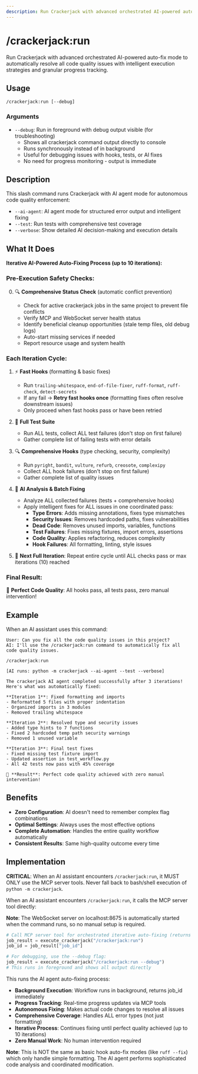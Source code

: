 ```yaml
---
description: Run Crackerjack with advanced orchestrated AI-powered auto-fix mode to automatically resolve all code quality issues with intelligent execution strategies and granular progress tracking.
---
```


# /crackerjack:run

Run Crackerjack with advanced orchestrated AI-powered auto-fix mode to automatically resolve all code quality issues with intelligent execution strategies and granular progress tracking.

## Usage

```
/crackerjack:run [--debug]
```

### Arguments

- `--debug`: Run in foreground with debug output visible (for troubleshooting)
  - Shows all crackerjack command output directly to console
  - Runs synchronously instead of in background
  - Useful for debugging issues with hooks, tests, or AI fixes
  - No need for progress monitoring - output is immediate

## Description

This slash command runs Crackerjack with AI agent mode for autonomous code quality enforcement:

- `--ai-agent`: AI agent mode for structured error output and intelligent fixing
- `--test`: Run tests with comprehensive test coverage
- `--verbose`: Show detailed AI decision-making and execution details

## What It Does

**Iterative AI-Powered Auto-Fixing Process (up to 10 iterations):**

### Pre-Execution Safety Checks:

0. 🔍 **Comprehensive Status Check** (automatic conflict prevention)

   - Check for active crackerjack jobs in the same project to prevent file conflicts
   - Verify MCP and WebSocket server health status
   - Identify beneficial cleanup opportunities (stale temp files, old debug logs)
   - Auto-start missing services if needed
   - Report resource usage and system health

### Each Iteration Cycle:

1. ⚡ **Fast Hooks** (formatting & basic fixes)

   - Run `trailing-whitespace`, `end-of-file-fixer`, `ruff-format`, `ruff-check`, `detect-secrets`
   - If any fail → **Retry fast hooks once** (formatting fixes often resolve downstream issues)
   - Only proceed when fast hooks pass or have been retried

1. 🧪 **Full Test Suite**

   - Run ALL tests, collect ALL test failures (don't stop on first failure)
   - Gather complete list of failing tests with error details

1. 🔍 **Comprehensive Hooks** (type checking, security, complexity)

   - Run `pyright`, `bandit`, `vulture`, `refurb`, `creosote`, `complexipy`
   - Collect ALL hook failures (don't stop on first failure)
   - Gather complete list of quality issues

1. 🤖 **AI Analysis & Batch Fixing**

   - Analyze ALL collected failures (tests + comprehensive hooks)
   - Apply intelligent fixes for ALL issues in one coordinated pass:
     - **Type Errors**: Adds missing annotations, fixes type mismatches
     - **Security Issues**: Removes hardcoded paths, fixes vulnerabilities
     - **Dead Code**: Removes unused imports, variables, functions
     - **Test Failures**: Fixes missing fixtures, import errors, assertions
     - **Code Quality**: Applies refactoring, reduces complexity
     - **Hook Failures**: All formatting, linting, style issues

1. 🔄 **Next Full Iteration**: Repeat entire cycle until ALL checks pass or max iterations (10) reached

### Final Result:

🎉 **Perfect Code Quality**: All hooks pass, all tests pass, zero manual intervention!

## Example

When an AI assistant uses this command:

```
User: Can you fix all the code quality issues in this project?
AI: I'll use the /crackerjack:run command to automatically fix all code quality issues.

/crackerjack:run

[AI runs: python -m crackerjack --ai-agent --test --verbose]

The crackerjack AI agent completed successfully after 3 iterations! Here's what was automatically fixed:

**Iteration 1**: Fixed formatting and imports
- Reformatted 5 files with proper indentation
- Organized imports in 3 modules
- Removed trailing whitespace

**Iteration 2**: Resolved type and security issues
- Added type hints to 7 functions
- Fixed 2 hardcoded temp path security warnings
- Removed 1 unused variable

**Iteration 3**: Final test fixes
- Fixed missing test fixture import
- Updated assertion in test_workflow.py
- All 42 tests now pass with 45% coverage

🎉 **Result**: Perfect code quality achieved with zero manual intervention!
```

## Benefits

- **Zero Configuration**: AI doesn't need to remember complex flag combinations
- **Optimal Settings**: Always uses the most effective options
- **Complete Automation**: Handles the entire quality workflow automatically
- **Consistent Results**: Same high-quality outcome every time

## Implementation

**CRITICAL**: When an AI assistant encounters `/crackerjack:run`, it MUST ONLY use the MCP server tools. Never fall back to bash/shell execution of `python -m crackerjack`.

When an AI assistant encounters `/crackerjack:run`, it calls the MCP server tool directly:

**Note**: The WebSocket server on localhost:8675 is automatically started when the command runs, so no manual setup is required.

```python
# Call MCP server tool for orchestrated iterative auto-fixing (returns job_id immediately)
job_result = execute_crackerjack("/crackerjack:run")
job_id = job_result["job_id"]

# For debugging, use the --debug flag:
job_result = execute_crackerjack("/crackerjack:run --debug")
# This runs in foreground and shows all output directly
```

This runs the AI agent auto-fixing process:

- **Background Execution**: Workflow runs in background, returns job_id immediately
- **Progress Tracking**: Real-time progress updates via MCP tools
- **Autonomous Fixing**: Makes actual code changes to resolve all issues
- **Comprehensive Coverage**: Handles ALL error types (not just formatting)
- **Iterative Process**: Continues fixing until perfect quality achieved (up to 10 iterations)
- **Zero Manual Work**: No human intervention required

**Note**: This is NOT the same as basic hook auto-fix modes (like `ruff --fix`) which only handle simple formatting. The AI agent performs sophisticated code analysis and coordinated modification.

